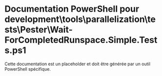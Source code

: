 # Documentation PowerShell pour development\tools\parallelization\tests\Pester\Wait-ForCompletedRunspace.Simple.Tests.ps1

Cette documentation est un placeholder et doit être générée par un outil PowerShell spécifique.
